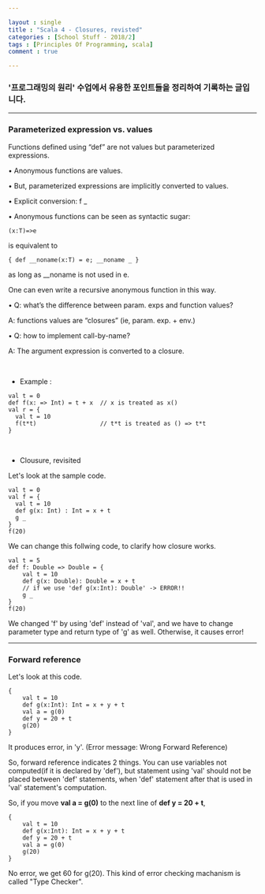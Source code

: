 ```yaml
---

layout : single
title : "Scala 4 - Closures, revisted"
categories : [School Stuff - 2018/2]
tags : [Principles Of Programming, scala]
comment : true

---
```


### '프로그래밍의 원리' 수업에서 유용한 포인트들을 정리하여 기록하는 글입니다.

---

### Parameterized expression vs. values

Functions defined using “def” are not values but parameterized 
expressions.

• Anonymous functions are values.

• But, parameterized expressions are implicitly converted to values.

• Explicit conversion: f _

• Anonymous functions can be seen as syntactic sugar:

~~~
(x:T)=>e
~~~

is equivalent to 

~~~
{ def __noname(x:T) = e; __noname _ }
~~~

as long as __noname is not used in e.


One can even write a recursive anonymous function in this way.

• Q: what’s the difference between param. exps and function values?

A: functions values are “closures” (ie, param. exp. + env.)

• Q: how to implement call-by-name?

A: The argument expression is converted to a closure.

<br/>

- Example :

~~~
val t = 0
def f(x: => Int) = t + x  // x is treated as x()
val r = {
  val t = 10
  f(t*t)                  // t*t is treated as () => t*t
}
~~~

<br/>

- Clousure, revisited

Let's look at the sample code.

~~~
val t = 0
val f = {
  val t = 10
  def g(x: Int) : Int = x + t
  g _
}
f(20)
~~~

We can change this follwing code, to clarify how closure works.

~~~
val t = 5
def f: Double => Double = {
    val t = 10
    def g(x: Double): Double = x + t
    // if we use 'def g(x:Int): Double' -> ERROR!!
    g _
}
f(20)
~~~

We changed 'f' by using 'def' instead of 'val', and we have to change parameter type and return type of 'g' as well. Otherwise, it causes error!


---

### Forward reference

Let's look at this code.

~~~
{
    val t = 10
    def g(x:Int): Int = x + y + t
    val a = g(0)
    def y = 20 + t
    g(20)
}
~~~

It produces error, in 'y'. (Error message: Wrong Forward Reference)

So, forward reference indicates 2 things. You can use variables not computed(if it is declared by 'def'), but statement using 'val' should not be placed between 'def' statements, when 'def' statement after that is used in 'val' statement's computation.

So, if you move **val a = g(0)** to the next line of **def y = 20 + t**,

~~~
{
    val t = 10
    def g(x:Int): Int = x + y + t
    def y = 20 + t
    val a = g(0)
    g(20)
}
~~~

No error, we get 60 for g(20). This kind of error checking machanism is called "Type Checker".